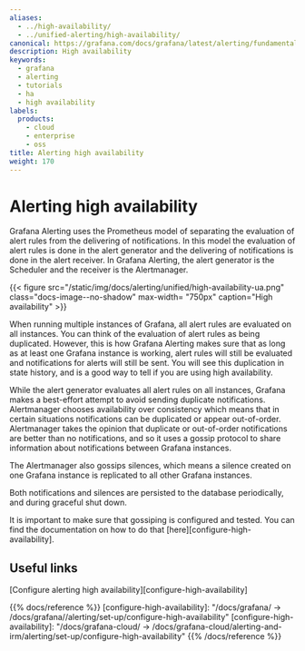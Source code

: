 ```yaml
---
aliases:
  - ../high-availability/
  - ../unified-alerting/high-availability/
canonical: https://grafana.com/docs/grafana/latest/alerting/fundamentals/high-availability/
description: High availability
keywords:
  - grafana
  - alerting
  - tutorials
  - ha
  - high availability
labels:
  products:
    - cloud
    - enterprise
    - oss
title: Alerting high availability
weight: 170
---
```


# Alerting high availability

Grafana Alerting uses the Prometheus model of separating the evaluation of alert rules from the delivering of notifications. In this model the evaluation of alert rules is done in the alert generator and the delivering of notifications is done in the alert receiver. In Grafana Alerting, the alert generator is the Scheduler and the receiver is the Alertmanager.

{{< figure src="/static/img/docs/alerting/unified/high-availability-ua.png" class="docs-image--no-shadow" max-width= "750px" caption="High availability" >}}

When running multiple instances of Grafana, all alert rules are evaluated on all instances. You can think of the evaluation of alert rules as being duplicated. However, this is how Grafana Alerting makes sure that as long as at least one Grafana instance is working, alert rules will still be evaluated and notifications for alerts will still be sent. You will see this duplication in state history, and is a good way to tell if you are using high availability.

While the alert generator evaluates all alert rules on all instances, Grafana makes a best-effort attempt to avoid sending duplicate notifications. Alertmanager chooses availability over consistency which means that in certain situations notifications can be duplicated or appear out-of-order. Alertmanager takes the opinion that duplicate or out-of-order notifications are better than no notifications, and so it uses a gossip protocol to share information about notifications between Grafana instances.

The Alertmanager also gossips silences, which means a silence created on one Grafana instance is replicated to all other Grafana instances.

Both notifications and silences are persisted to the database periodically, and during graceful shut down.

It is important to make sure that gossiping is configured and tested. You can find the documentation on how to do that [here][configure-high-availability].

## Useful links

[Configure alerting high availability][configure-high-availability]

{{% docs/reference %}}
[configure-high-availability]: "/docs/grafana/ -> /docs/grafana/<GRAFANA VERSION>/alerting/set-up/configure-high-availability"
[configure-high-availability]: "/docs/grafana-cloud/ -> /docs/grafana-cloud/alerting-and-irm/alerting/set-up/configure-high-availability"
{{% /docs/reference %}}
